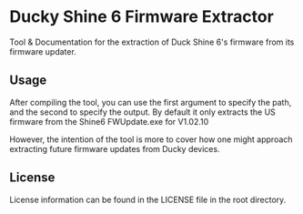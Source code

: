 # Ducky Shine 6 Firmware Extractor
Tool & Documentation for the extraction of Duck Shine 6's firmware from its firmware updater.


## Usage
After compiling the tool, you can use the first argument to specify the path, and the second to specify the output.
By default it only extracts the US firmware from the Shine6 FWUpdate.exe for V1.02.10

However, the intention of the tool is more to cover how one might approach extracting future firmware updates from Ducky devices.

## License
License information can be found in the LICENSE file in the root directory.
